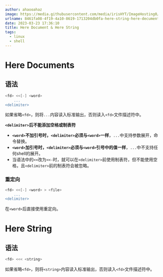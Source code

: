 ```yaml
---
author: ahaooahaz
image: https://media.githubusercontent.com/media/irisHYT/ImageHosting0/main/images/2021_10_28_093909975.webp
urlname: 8461fa08-4f19-4a10-8619-1713204db0fa-here-string-here-decuments
date: 2023-03-23 17:36:10
title: Here Document & Here String
tags:
  - linux
  - shell
---
```


# Here Documents

## 语法

```bash
<fd> <<[-] <word>
    ...
<delimiter>
```

如果省略`<fd>`，则将`...`内容读入标准输出，否则读入`<fd>`文件描述符中。

**`<delimiter>`后不能添加空格或制表符**

- **`<word>`不加引号时，`<delimiter>`必须与`<word>`一样**，`...`中支持参数展开，命令替换。
- **`<word>`加引号时，`<delimiter>`必须与`<word>`引号中的值一样**，`...`中不支持任何shell的展开。
- 当语法中的`<<`改为`<<-`时，就可以在`<delimiter>`前使用制表符，但不能使用空格，且`<delimiter>`前的制表符会被忽略。

### 重定向

```bash
<fd> <<[-] <word> > <file>
    ...
<delimiter>
```

在`<word>`后直接使用重定向。

# Here String

## 语法

```bash
<fd> <<< <string>
```
如果省略`<fd>`，则将`<string>`内容读入标准输出，否则读入`<fd>`文件描述符中。



